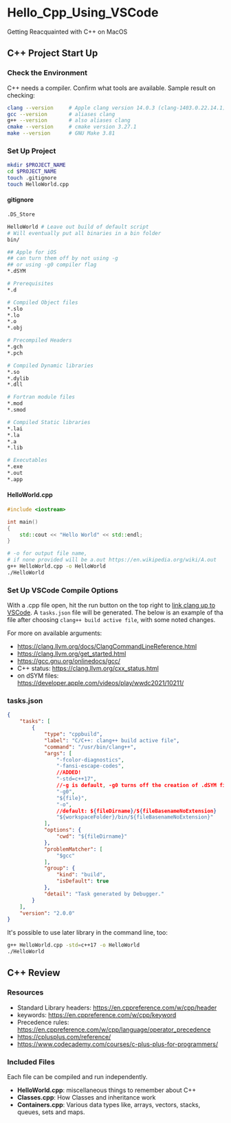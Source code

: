 # Hello_Cpp_Using_VSCode

Getting Reacquainted with C++ on MacOS

## C++ Project Start Up

### Check the Environment

C++ needs a compiler. Confirm what tools are available. Sample result on checking:

```zsh
clang --version     # Apple clang version 14.0.3 (clang-1403.0.22.14.1)
gcc --version       # aliases clang
g++ --version       # also aliases clang
cmake --version     # cmake version 3.27.1
make --version      # GNU Make 3.81
```

### Set Up Project

```zsh
mkdir $PROJECT_NAME
cd $PROJECT_NAME
touch .gitignore
touch HelloWorld.cpp
```

#### gitignore

```bash
.DS_Store

HelloWorld # Leave out build of default script
# Will eventually put all binaries in a bin folder
bin/

## Apple for iOS
## can turn them off by not using -g 
## or using -g0 compiler flag
*.dSYM

# Prerequisites
*.d

# Compiled Object files
*.slo
*.lo
*.o
*.obj

# Precompiled Headers
*.gch
*.pch

# Compiled Dynamic libraries
*.so
*.dylib
*.dll

# Fortran module files
*.mod
*.smod

# Compiled Static libraries
*.lai
*.la
*.a
*.lib

# Executables
*.exe
*.out
*.app
```


#### HelloWorld.cpp

```cpp
#include <iostream>

int main()
{
    std::cout << "Hello World" << std::endl;
}
```

```zsh
# -o for output file name, 
# if none provided will be a.out https://en.wikipedia.org/wiki/A.out
g++ HelloWorld.cpp -o HelloWorld
./HelloWorld
```

### Set Up VSCode Compile Options

With a .cpp file open, hit the run button on the top right to [link clang up to VSCode](https://code.visualstudio.com/docs/cpp/config-clang-mac). A `tasks.json` file will be generated. The below is an example of tha file after choosing `clang++ build active file`, with some noted changes. 

For more on available arguments: 
 - https://clang.llvm.org/docs/ClangCommandLineReference.html
 - https://clang.llvm.org/get_started.html
 - https://gcc.gnu.org/onlinedocs/gcc/
 - C++ status: https://clang.llvm.org/cxx_status.html
 - on dSYM files: https://developer.apple.com/videos/play/wwdc2021/10211/

### tasks.json

```json
{
    "tasks": [
        {
            "type": "cppbuild",
            "label": "C/C++: clang++ build active file",
            "command": "/usr/bin/clang++",
            "args": [
                "-fcolor-diagnostics",
                "-fansi-escape-codes",
                //ADDED!
                "-std=c++17",
                //-g is default, -g0 turns off the creation of .dSYM files
                "-g0",
                "${file}",
                "-o",
                //default: ${fileDirname}/${fileBasenameNoExtension}
                "${workspaceFolder}/bin/${fileBasenameNoExtension}"
            ],
            "options": {
                "cwd": "${fileDirname}"
            },
            "problemMatcher": [
                "$gcc"
            ],
            "group": {
                "kind": "build",
                "isDefault": true
            },
            "detail": "Task generated by Debugger."
        }
    ],
    "version": "2.0.0"
}
```

It's possible to use later library in the command line, too: 

```zsh
g++ HelloWorld.cpp -std=c++17 -o HelloWorld
./HelloWorld
```


## C++ Review

### Resources

- Standard Library headers: https://en.cppreference.com/w/cpp/header
- keywords: https://en.cppreference.com/w/cpp/keyword
- Precedence rules: https://en.cppreference.com/w/cpp/language/operator_precedence
- https://cplusplus.com/reference/ 
- https://www.codecademy.com/courses/c-plus-plus-for-programmers/

### Included Files

Each file can be compiled and run independently.

- **HelloWorld.cpp**: miscellaneous things to remember about C++
- **Classes.cpp**: How Classes and inheritance work
- **Containers.cpp**: Various data types like, arrays, vectors, stacks, queues, sets and maps. 